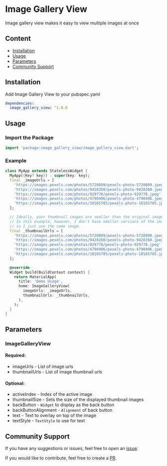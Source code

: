 # Image Gallery View
Image gallery view makes it easy to view multiple images at once

## Content

- [Installation](#installation)
- [Usage](#usage)
- [Parameters](#parameters)
- [Community Support](#community-support)

## Installation
Add Image Gallery View to your pubspec.yaml
```yaml
dependencies:
  image_gallery_view: ^1.0.0
```

## Usage

### Import the Package
```dart
import 'package:image_gallery_view/image_gallery_view.dart';
```

### Example
```dart
class MyApp extends StatelessWidget {
  MyApp({Key? key}) : super(key: key);
  final _imageUrls = [
    'https://images.pexels.com/photos/5720809/pexels-photo-5720809.jpeg',
    'https://images.pexels.com/photos/9428260/pexels-photo-9428260.jpeg',
    'https://images.pexels.com/photos/929778/pexels-photo-929778.jpeg',
    'https://images.pexels.com/photos/4790406/pexels-photo-4790406.jpeg',
    'https://images.pexels.com/photos/10165785/pexels-photo-10165785.jpeg',
  ];

  // Ideally, your thumbnail images are smaller than the original images.
  // In this example, however, I don't have smaller versions of the images,
  // so I just use the same image.
  final _thumbnailUrls = [
    'https://images.pexels.com/photos/5720809/pexels-photo-5720809.jpeg',
    'https://images.pexels.com/photos/9428260/pexels-photo-9428260.jpeg',
    'https://images.pexels.com/photos/929778/pexels-photo-929778.jpeg',
    'https://images.pexels.com/photos/4790406/pexels-photo-4790406.jpeg',
    'https://images.pexels.com/photos/10165785/pexels-photo-10165785.jpeg',
  ];

  @override
  Widget build(BuildContext context) {
    return MaterialApp(
      title: 'Demo Usage',
      home: ImageGalleryView(
        imageUrls: _imageUrls,
        thumbnailUrls: _thumbnailUrls,
      ),
    );
  }
}

```

## Parameters

### ImageGalleryView
#### Required:
- imageUrls -  List of image urls
- thumbnailUrls - List of image thumbnail urls

#### Optional:
- activeIndex - Index of the active image
- thumbnailSize - Sets the size of the displayed thumbnail images
- backButton - `Widget` to display as the back button
- backButtonAlignment - `Alignment` of back button
- text - Text to overlay on top of the image
- textStyle - `TextStyle` to use for text

## Community Support

If you have any suggestions or issues, feel free to open an [issue](https://github.com/sortedstorage/image_gallery_view/issues).

If you would like to contribute, feel free to create a [PR](https://github.com/sortedstorage/image_gallery_view/pulls).
